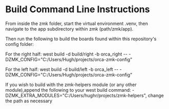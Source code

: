 # Build Command Line Instructions

From inside the zmk folder, start the virtual environment .venv,
then navigate to the app subdirectory within zmk (path/zmk/app).

Then run the following to build the boards found within this repository's config folder:

For the right half:
 west build -d build/right -b orca_right -- -DZMK_CONFIG="C:/Users/Hugh/projects/orca-zmk-config"

For the left half:
 west build -d build/left -b orca_left -- -DZMK_CONFIG="C:/Users/Hugh/projects/orca-zmk-config"

If you wish to build with the zmk-helpers module (or any other module),append the following to your west build command: -DZMK_EXTRA_MODULES="C:/Users/hughr/projects/zmk-helpers", change the path as necessary